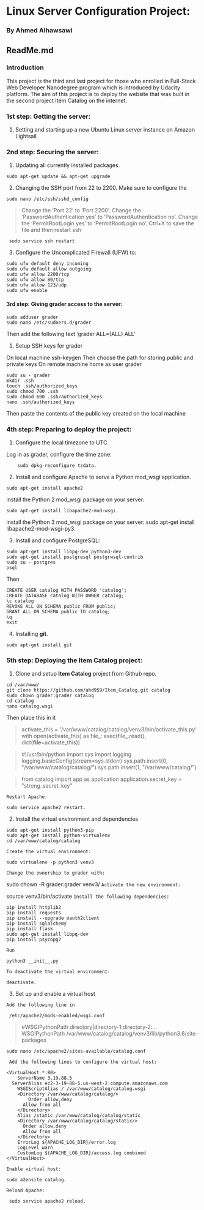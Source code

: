 
# Linux Server Configuration Project: 
### By Ahmed Alhawsawi
## ReadMe.md 

### Introduction
This project is the third and last project for those who enrolled in Full-Stack Web Developer Nanodegree program which is introduced by Udacity platform. The aim of this project is to deploy the website that was built in the second project Item Catalog on the internet.

### 1st step: Getting the server:
1.	Setting and starting up a new Ubuntu Linux server instance on Amazon Lightsail. 
### 2nd step: Securing the server:
1.	Updating all currently installed packages. 
```
sudo apt-get update && apt-get upgrade
```
2.	Changing the SSH port from 22 to 2200. Make sure to configure the 
```
sudo nano /etc/ssh/sshd_config
```
>Change the ‘Port 22’ to ‘Port 2200’.
>Change the ‘PasswordAuthentication yes’ to ‘PasswordAuthentication no’.
>Change the ‘PermitRootLogin yes’ to ‘PermitRootLogin no’.
>Ctrl+X to save the file and then restart ssh 
```
 sudo service ssh restart
```

3. Configure the Uncomplicated Firewall (UFW) to:
```
sudo ufw default deny incoming
sudo ufw default allow outgoing
sudo ufw allow 2200/tcp
sudo ufw allow 80/tcp
sudo ufw allow 123/udp
sudo ufw enable
```
#### 3rd step: Giving grader access to the server:
```
sudo adduser grader
sudo nano /etc/sudoers.d/grader 
```
Then add the following text ‘grader ALL=(ALL) ALL’
1.	Setup SSH keys for grader

On local machine ssh-keygen Then choose the path for storing public and private keys
On remote machine home as user grader
```
sudo su - grader
mkdir .ssh
touch .ssh/authorized_keys 
sudo chmod 700 .ssh
sudo chmod 600 .ssh/authorized_keys 
nano .ssh/authorized_keys 
```
Then paste the contents of the public key created on the local machine
### 4th step: Preparing to deploy the project:
1.	Configure the local timezone to UTC.

Log in as grader, configure the time zone: 

	    sudo dpkg-reconfigure tzdata.

2.	Install and configure Apache to serve a Python mod_wsgi application.
```
sudo apt-get install apache2
```
install the Python 2 mod_wsgi package on your server: 
```
sudo apt-get install libapache2-mod-wsgi.
```
install the Python 3 mod_wsgi package on your server: 
sudo apt-get install libapache2-mod-wsgi-py3.

3.	Install and configure PostgreSQL:

```
sudo apt-get install libpq-dev python3-dev
sudo apt-get install postgresql postgrwsql-contrib
sudo su - postgres
psql
```
Then
```
CREATE USER catalog WITH PASSWORD 'catalog';
CREATE DATABASE catalog WITH OWNER catalog;
\c catalog
REVOKE ALL ON SCHEMA public FROM public;
GRANT ALL ON SCHEMA public TO catalog;
\q
exit
```
4.	Installing **git**.
```
sudo apt-get install git
```
### 5th step: Deploying the Item Catalog project:
1.	Clone and setup **Item Catalog** project from Github repo.
```
cd /var/www/
git clone https://github.com/ahd959/Item_Catalog.git catalog
sudo chown grader:grader catalog
cd catalog
nano catalog.wsgi
```
Then place this in it 

>activate_this = '/var/www/catalog/catalog/venv3/bin/activate_this.py'
with open(activate_this) as file_:
    exec(file_.read(), dict(__file__=activate_this))

>#!/usr/bin/python
import sys
import logging
logging.basicConfig(stream=sys.stderr)
sys.path.insert(0, "/var/www/catalog/catalog/")
sys.path.insert(1, "/var/www/catalog/")

>from catalog import app as application
application.secret_key = "strong_secret_key"

`Restart Apache: `
```
sudo service apache2 restart.
````
2.	Install the virtual environment and dependencies
```
sudo apt-get install python3-pip
sudo apt-get install python-virtualenv
cd /var/www/catalog/catalog
```
`Create the virtual environment: `
```
sudo virtualenv -p python3 venv3
```
`Change the ownership to grader with: `

sudo chown -R grader:grader venv3/
`Activate the new environment: ` 

source venv3/bin/activate
`Install the following dependencies:`
```
pip install httplib2
pip install requests
pip install --upgrade oauth2client
pip install sqlalchemy
pip install flask
sudo apt-get install libpq-dev
pip install psycopg2
```
`Run`
```
python3 __init__.py 
```

`To deactivate the virtual environment: `
```
deactivate.
```
3.	Set up and enable a virtual host

`Add the following line in`
```
 /etc/apache2/mods-enabled/wsgi.conf 
```
>#WSGIPythonPath directory|directory-1:directory-2:...
WSGIPythonPath /var/www/catalog/catalog/venv3/lib/python3.6/site-packages
```
sudo nano /etc/apache2/sites-available/catalog.conf 
```
  ` Add the following lines to configure the virtual host:`
```
<VirtualHost *:80>
    ServerName 3.19.88.5
  ServerAlias ec2-3-19-88-5.us-west-2.compute.amazonaws.com
    WSGIScriptAlias / /var/www/catalog/catalog.wsgi
    <Directory /var/www/catalog/catalog/>
    	Order allow,deny
  	  Allow from all
    </Directory>
    Alias /static /var/www/catalog/catalog/static
    <Directory /var/www/catalog/catalog/static/>
  	  Order allow,deny
  	  Allow from all
    </Directory>
    ErrorLog ${APACHE_LOG_DIR}/error.log
    LogLevel warn
    CustomLog ${APACHE_LOG_DIR}/access.log combined
</VirtualHost>
```
`Enable virtual host: `
```
sudo a2ensite catalog. 
```
`Reload Apache:`
```
 sudo service apache2 reload.
```

